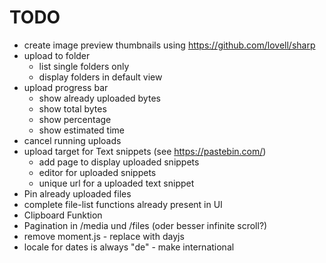 # TODO 

- create image preview thumbnails using https://github.com/lovell/sharp
- upload to folder
  - list single folders only
  - display folders in default view
- upload progress bar
  - show already uploaded bytes
  - show total bytes
  - show percentage
  - show estimated time
- cancel running uploads
- upload target for Text snippets (see https://pastebin.com/)
  - add page to display uploaded snippets
  - editor for uploaded snippets 
  - unique url for a uploaded text snippet
- Pin already uploaded files
- complete file-list functions already present in UI
- Clipboard Funktion
- Pagination in /media und /files (oder besser infinite scroll?)    
- remove moment.js - replace with dayjs
- locale for dates is always "de" - make international
